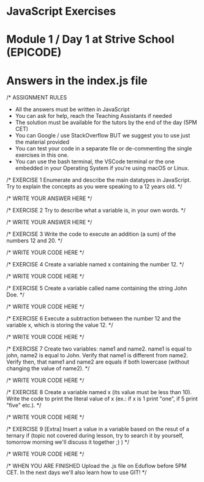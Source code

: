 
# JavaScript Exercises 

# Module 1 / Day 1 at Strive School (EPICODE)
# Answers in the index.js file

/*
ASSIGNMENT RULES
- All the answers must be written in JavaScript
- You can ask for help, reach the Teaching Assistants if needed
- The solution must be available for the tutors by the end of the day (5PM CET)
- You can Google / use StackOverflow BUT we suggest you to use just the material provided
- You can test your code in a separate file or de-commenting the single exercises in this one.
- You can use the bash terminal, the VSCode terminal or the one embedded in your Operating System if you're using macOS or Linux.

/* EXERCISE 1
Enumerate and describe the main datatypes in JavaScript. Try to explain the concepts as you were speaking to a 12 years old.
*/

/* WRITE YOUR ANSWER HERE */

/* EXERCISE 2
Try to describe what a variable is, in your own words.
*/

/* WRITE YOUR ANSWER HERE */

/* EXERCISE 3
Write the code to execute an addition (a sum) of the numbers 12 and 20.
*/

/* WRITE YOUR CODE HERE */

/* EXERCISE 4
Create a variable named x containing the number 12.
*/

/* WRITE YOUR CODE HERE */

/* EXERCISE 5
Create a variable called name containing the string John Doe.
*/

/* WRITE YOUR CODE HERE */

/* EXERCISE 6
Execute a subtraction between the number 12 and the variable x, which is storing the value 12.
*/

/* WRITE YOUR CODE HERE */

/* EXERCISE 7
Create two variables: name1 and name2. name1 is equal to john, name2 is equal to John.
Verify that name1 is different from name2. 
Verify then, that name1 and name2 are equals if both lowercase (without changing the value of name2).
*/

/* WRITE YOUR CODE HERE */

/* EXERCISE 8
Create a variable named x (its value must be less than 10). Write the code to print the literal value of x (ex.: if x is 1 print "one", if 5 print "five" etc.).
*/

/* WRITE YOUR CODE HERE */

/* EXERCISE 9
[Extra] Insert a value in a variable based on the resut of a ternary if (topic not covered during lesson, try to search it by yourself, tomorrow morning we'll discuss it together ;) )
*/

/* WRITE YOUR CODE HERE */

/* WHEN YOU ARE FINISHED
Upload the .js file on Eduflow before 5PM CET. In the next days we'll also learn how to use GIT!
*/
